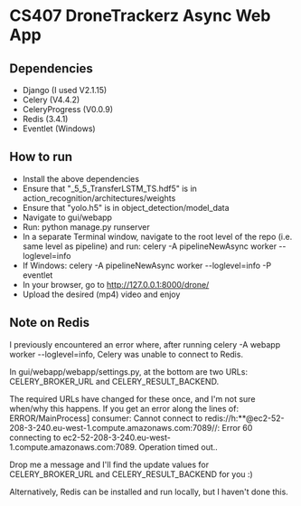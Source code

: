 # CS407 DroneTrackerz Async Web App

## Dependencies

 - Django (I used V2.1.15)
 - Celery (V4.4.2)
 - CeleryProgress (V0.0.9)
 - Redis (3.4.1)
 - Eventlet (Windows)

## How to run

 - Install the above dependencies
 - Ensure that "_5_5_TransferLSTM_TS.hdf5" is in action_recognition/architectures/weights
 - Ensure that "yolo.h5" is in object_detection/model_data
 - Navigate to gui/webapp
 - Run: python manage.py runserver
 - In a separate Terminal window, navigate to the root level of the repo (i.e. same level as pipeline) and run: celery -A pipelineNewAsync worker --loglevel=info
 - If Windows: celery -A pipelineNewAsync worker --loglevel=info -P eventlet
 - In your browser, go to http://127.0.0.1:8000/drone/
 - Upload the desired (mp4) video and enjoy

 ## Note on Redis

I previously encountered an error where, after running celery -A webapp worker --loglevel=info, Celery was unable to connect to Redis.

In gui/webapp/webapp/settings.py, at the bottom are two URLs: CELERY_BROKER_URL and CELERY_RESULT_BACKEND.

The required URLs have changed for these once, and I'm not sure when/why this happens. If you get an error along the lines of: ERROR/MainProcess] consumer: Cannot connect to redis://h:**@ec2-52-208-3-240.eu-west-1.compute.amazonaws.com:7089//: Error 60 connecting to ec2-52-208-3-240.eu-west-1.compute.amazonaws.com:7089. Operation timed out..

Drop me a message and I'll find the update values for CELERY_BROKER_URL and CELERY_RESULT_BACKEND for you :)

Alternatively, Redis can be installed and run locally, but I haven't done this.
